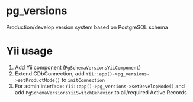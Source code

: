 pg_versions
===========

Production/develop version system based on PostgreSQL schema

Yii usage
=========

1. Add Yii component (`PgSchemaVersionsYiiComponent`)
2. Extend CDbConnection, add `Yii::app()->pg_versions->setProductMode()` to `initConnection`
3. For admin interface: `Yii::app()->pg_versions->setDevelopMode()` and add `PgSchemaVersionsYiiSwitchBehavior` to all/required Active Records


